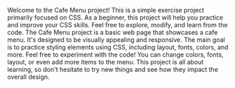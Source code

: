 
Welcome to the Cafe Menu project!
This is a simple exercise project primarily focused on CSS. As a beginner, this project will help you practice and improve your CSS skills. Feel free to explore, modify, and learn from the code.
The Cafe Menu project is a basic web page that showcases a cafe menu. It's designed to be visually appealing and responsive. The main goal is to practice styling elements using CSS, including layout, fonts, colors, and more.
Feel free to experiment with the code! You can change colors, fonts, layout, or even add more items to the menu. This project is all about learning, so don't hesitate to try new things and see how they impact the overall design.

